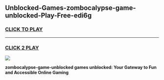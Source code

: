 
## Unblocked-Games-zombocalypse-game-unblocked-Play-Free-edi6g
<h3>
<a href="https://premium76.site?title=zombocalypse-game-unblocked&ref=23A">CLICK TO PLAY</a></h3>
<hr>

<h3>
<a href="https://premium76.site?title=zombocalypse-game-unblocked&ref=23A">CLICK 2 PLAY</a>
  
</h3>

<a href="https://premium76.site?title=zombocalypse-game-unblocked&ref=23A"><img src="https://clearcache.store/games.png"></a>


**zombocalypse-game-unblocked games unblocked: Your Gateway to Fun and Accessible Online Gaming**

